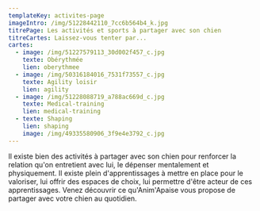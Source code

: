 ```yaml
---
templateKey: activites-page
imageIntro: /img/51228442110_7cc6b564b4_k.jpg
titrePage: Les activités et sports à partager avec son chien
titreCartes: Laissez-vous tenter par...
cartes:
  - image: /img/51227579113_30d002f457_c.jpg
    texte: Obérythmée
    lien: oberythmee
  - image: /img/50316184016_7531f73557_c.jpg
    texte: Agility loisir
    lien: agility
  - image: /img/51228088719_a788ac669d_c.jpg
    texte: Medical-training
    lien: medical-training
  - texte: Shaping
    lien: shaping
    image: /img/49335580906_3f9e4e3792_c.jpg
---
```

Il existe bien des activités à partager avec son chien pour renforcer la relation qu'on entretient avec lui, le dépenser mentalement et physiquement. Il existe plein d'apprentissages à mettre en place pour le valoriser, lui offrir des espaces de choix, lui permettre d'être acteur de ces apprentissages. Venez découvrir ce qu'Anim'Apaise vous propose de partager avec votre chien au quotidien.